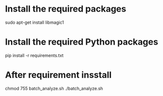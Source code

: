 

# Install the required packages
sudo apt-get install libmagic1

# Install the required Python packages
pip install -r requirements.txt

# After requirement insstall
chmod 755 batch_analyze.sh 
./batch_analyze.sh 
